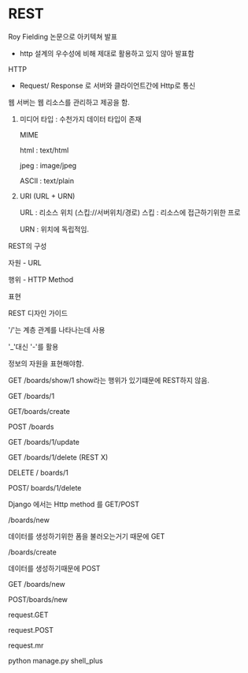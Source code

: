 # REST

Roy Fielding 논문으로 아키텍쳐 발표

- http 설계의 우수성에 비해 제대로 활용하고 있지 않아 발표함



HTTP

- Request/ Response 로 서버와 클라이언트간에 Http로 통신

웹 서버는 웹 리소스를 관리하고 제공을 함.

1. 미디어 타입 : 수천가지 데이터 타입이 존재

   MIME

   html : text/html

   jpeg : image/jpeg

   ASCII : text/plain

2. URI (URL + URN)

   URL : 리소스 위치 (스킵://서버위치/경로) 스킵 : 리소스에 접근하기위한 프로 

   URN : 위치에 독립적임.

REST의 구성

자원 - URL

행위 - HTTP Method

표현



REST 디자인 가이드

'/'는 계층 관계를 나타나는데 사용

'_'대신 '-'를 활용

정보의 자원을 표현해야함.



GET /boards/show/1 show라는 행위가 있기떄문에 REST하지 않음.

GET /boards/1



GET/boards/create

POST /boards



GET /boards/1/update

GET /boards/1/delete (REST X)

DELETE / boards/1

POST/ boards/1/delete



Django 에서는 Http method 를 GET/POST

/boards/new

데이터를 생성하기위한 폼을 불러오는거기 때문에 GET

/boards/create

데이터를 생성하기때문에 POST

GET /boards/new

POST/boards/new



request.GET

request.POST

request.mr



python manage.py shell_plus